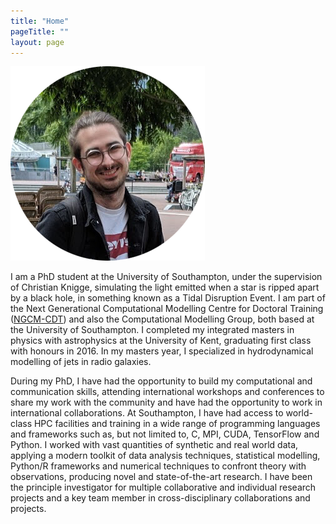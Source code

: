 ```yaml
---
title: "Home"
pageTitle: ""
layout: page
---
```


<!-- {% if site.show_excerpts %}
  {% include feed.html %}
{% else %}
  {% include archive.html title="Posts" %}
{% endif %} -->

<img src="img/me.png" alt="it's me" style="max-width: 100%; height: auto;" />

I am a PhD student at the University of Southampton, under the supervision of
Christian Knigge, simulating the light emitted when a star is ripped apart by a
black hole, in something known as a Tidal Disruption Event. I am part of the
Next Generational Computational Modelling Centre for Doctoral Training
(<a href="https://www.ngcm.soton.ac.uk">NGCM-CDT</a>) and also the Computational
Modelling Group, both based at the University of Southampton. I completed my
integrated masters in physics with astrophysics at the University of Kent,
graduating first class with honours in 2016. In my masters year, I specialized
in hydrodynamical modelling of jets in radio galaxies.


During my PhD, I have had the opportunity to build my computational and
communication skills, attending international workshops and conferences to
share my work with the community and have had the opportunity to work in
international collaborations. At Southampton, I have had access to world-class
HPC facilities and training in a wide range of programming languages and
frameworks such as, but not limited to, C, MPI, CUDA, TensorFlow and Python. I
worked with vast quantities of synthetic and real world data, applying a modern
toolkit of data analysis techniques, statistical modelling, Python/R frameworks
and numerical techniques to confront theory with observations, producing novel
and state-of-the-art research. I have been the principle investigator for
multiple collaborative and individual research projects and a key team member
in cross-disciplinary collaborations and projects.